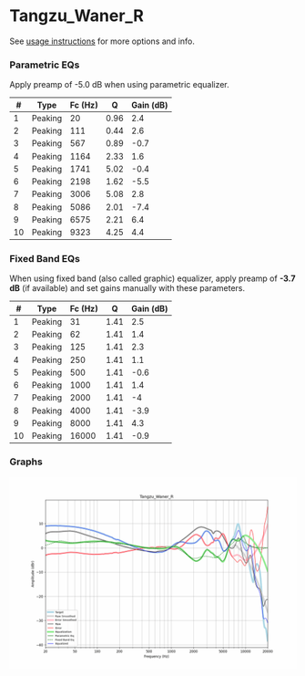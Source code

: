 # Tangzu_Waner_R
See [usage instructions](https://github.com/jaakkopasanen/AutoEq#usage) for more options and info.

### Parametric EQs
Apply preamp of -5.0 dB when using parametric equalizer.

|   # | Type    |   Fc (Hz) |    Q |   Gain (dB) |
|-----|---------|-----------|------|-------------|
|   1 | Peaking |        20 | 0.96 |         2.4 |
|   2 | Peaking |       111 | 0.44 |         2.6 |
|   3 | Peaking |       567 | 0.89 |        -0.7 |
|   4 | Peaking |      1164 | 2.33 |         1.6 |
|   5 | Peaking |      1741 | 5.02 |        -0.4 |
|   6 | Peaking |      2198 | 1.62 |        -5.5 |
|   7 | Peaking |      3006 | 5.08 |         2.8 |
|   8 | Peaking |      5086 | 2.01 |        -7.4 |
|   9 | Peaking |      6575 | 2.21 |         6.4 |
|  10 | Peaking |      9323 | 4.25 |         4.4 |

### Fixed Band EQs
When using fixed band (also called graphic) equalizer, apply preamp of **-3.7 dB** (if available) and set gains manually with these parameters.

|   # | Type    |   Fc (Hz) |    Q |   Gain (dB) |
|-----|---------|-----------|------|-------------|
|   1 | Peaking |        31 | 1.41 |         2.5 |
|   2 | Peaking |        62 | 1.41 |         1.4 |
|   3 | Peaking |       125 | 1.41 |         2.3 |
|   4 | Peaking |       250 | 1.41 |         1.1 |
|   5 | Peaking |       500 | 1.41 |        -0.6 |
|   6 | Peaking |      1000 | 1.41 |         1.4 |
|   7 | Peaking |      2000 | 1.41 |        -4   |
|   8 | Peaking |      4000 | 1.41 |        -3.9 |
|   9 | Peaking |      8000 | 1.41 |         4.3 |
|  10 | Peaking |     16000 | 1.41 |        -0.9 |

### Graphs
![](./Tangzu_Waner_R.png)
